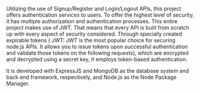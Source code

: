 Utilizing the use of Signup/Register and Login/Logout APIs, this project offers authentication services to users. To offer the highest level of security, it has multiple authorization and authentication processes. This entire project makes use of JWT. That means that every API is built from scratch up with every aspect of security considered. Through specially created expirable tokens ( JWT: JWT is the most popular choice for securing node.js APIs. It allows you to issue tokens upon successful authentication and validate those tokens on the following requests), which are encrypted and decrypted using a secret key, it employs token-based authentication.

It is developed with ExpressJS and MongoDB as the database system and back end framework, respectively, and Node.js as the Node Package Manager.
